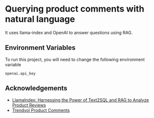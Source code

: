 
# Querying product comments with natural language

It uses llama-index and OpenAI to answer questions using RAG.

## Environment Variables

To run this project, you will need to change the following environment variable

`openai.api_key`

## Acknowledgements

 - [LlamaIndex: Harnessing the Power of Text2SQL and RAG to Analyze Product Reviews](https://medium.com/llamaindex-blog/llamaindex-harnessing-the-power-of-text2sql-and-rag-to-analyze-product-reviews-204feabdf25b)
 - [Trendyol Product Comments](https://www.kaggle.com/datasets/ahmetfurkandemr/trendyol-product-comments)
